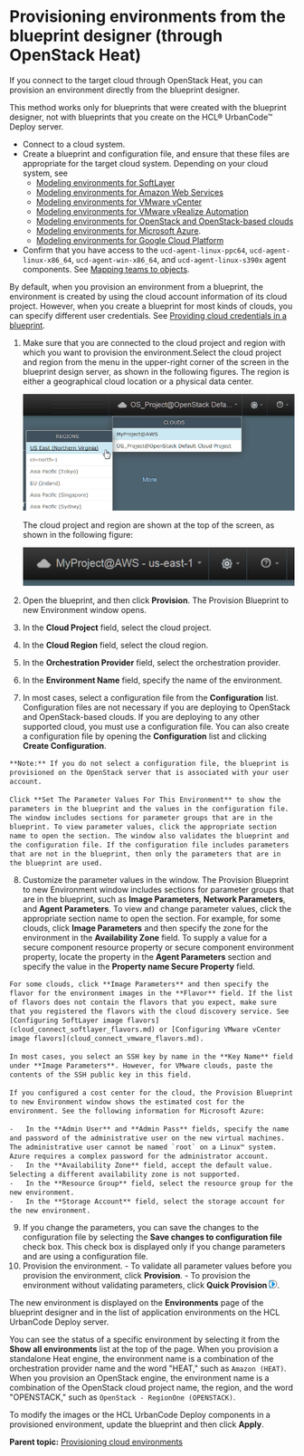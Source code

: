 # Provisioning environments from the blueprint designer \(through OpenStack Heat\)

If you connect to the target cloud through OpenStack Heat, you can provision an environment directly from the blueprint designer.

This method works only for blueprints that were created with the blueprint designer, not with blueprints that you create on the HCL® UrbanCode™ Deploy server.

-   Connect to a cloud system.
-   Create a blueprint and configuration file, and ensure that these files are appropriate for the target cloud system. Depending on your cloud system, see
    -   [Modeling environments for SoftLayer](blueprint_edit_softlayer.md#)
    -   [Modeling environments for Amazon Web Services](blueprint_edit_ec2.md)
    -   [Modeling environments for VMware vCenter](blueprint_edit_vc.md)
    -   [Modeling environments for VMware vRealize Automation](blueprint_edit_vra.md)
    -   [Modeling environments for OpenStack and OpenStack-based clouds](blueprint_edit_os.md)
    -   [Modeling environments for Microsoft Azure](blueprint_edit_azure.md).
    -   [Modeling environments for Google Cloud Platform](blueprint_edit_google_cloud.md)
-   Confirm that you have access to the `ucd-agent-linux-ppc64`, `ucd-agent-linux-x86_64`, `ucd-agent-win-x86_64`, and `ucd-agent-linux-s390x` agent components. See [Mapping teams to objects](../../com.ibm.udeploy.admin.doc/topics/security_teams_mapping.md#).

By default, when you provision an environment from a blueprint, the environment is created by using the cloud account information of its cloud project. However, when you create a blueprint for most kinds of clouds, you can specify different user credentials. See [Providing cloud credentials in a blueprint](blueprint_credentials.md).

1.  Make sure that you are connected to the cloud project and region with which you want to provision the environment.Select the cloud project and region from the menu in the upper-right corner of the screen in the blueprint design server, as shown in the following figures. The region is either a geographical cloud location or a physical data center.

    ![Selecting the cloud project and region to use](../images/env_provision_edt_a.gif)

    The cloud project and region are shown at the top of the screen, as shown in the following figure:

    ![The current cloud project and region, which is shown at the top of the screen](../images/env_provision_edt_b.gif)

2.   Open the blueprint, and then click **Provision**. The Provision Blueprint to new Environment window opens.
3.   In the **Cloud Project** field, select the cloud project. 
4.   In the **Cloud Region** field, select the cloud region. 
5.   In the **Orchestration Provider** field, select the orchestration provider. 
6.   In the **Environment Name** field, specify the name of the environment. 
7.   In most cases, select a configuration file from the **Configuration** list. Configuration files are not necessary if you are deploying to OpenStack and OpenStack-based clouds. If you are deploying to any other supported cloud, you must use a configuration file. You can also create a configuration file by opening the **Configuration** list and clicking **Create Configuration**.

    **Note:** If you do not select a configuration file, the blueprint is provisioned on the OpenStack server that is associated with your user account.

    Click **Set The Parameter Values For This Environment** to show the parameters in the blueprint and the values in the configuration file. The window includes sections for parameter groups that are in the blueprint. To view parameter values, click the appropriate section name to open the section. The window also validates the blueprint and the configuration file. If the configuration file includes parameters that are not in the blueprint, then only the parameters that are in the blueprint are used.

8.   Customize the parameter values in the window. The Provision Blueprint to new Environment window includes sections for parameter groups that are in the blueprint, such as **Image Parameters**, **Network Parameters**, and **Agent Parameters**. To view and change parameter values, click the appropriate section name to open the section. For example, for some clouds, click **Image Parameters** and then specify the zone for the environment in the **Availability Zone** field. To supply a value for a secure component resource property or secure component environment property, locate the property in the **Agent Parameters** section and specify the value in the **Property name Secure Property** field.

    For some clouds, click **Image Parameters** and then specify the flavor for the environment images in the **Flavor** field. If the list of flavors does not contain the flavors that you expect, make sure that you registered the flavors with the cloud discovery service. See [Configuring SoftLayer image flavors](cloud_connect_softlayer_flavors.md) or [Configuring VMware vCenter image flavors](cloud_connect_vmware_flavors.md).

    In most cases, you select an SSH key by name in the **Key Name** field under **Image Parameters**. However, for VMware clouds, paste the contents of the SSH public key in this field.

    If you configured a cost center for the cloud, the Provision Blueprint to new Environment window shows the estimated cost for the environment. See the following information for Microsoft Azure:

    -   In the **Admin User** and **Admin Pass** fields, specify the name and password of the administrative user on the new virtual machines. The administrative user cannot be named `root` on a Linux™ system. Azure requires a complex password for the administrator account.
    -   In the **Availability Zone** field, accept the default value. Selecting a different availability zone is not supported.
    -   In the **Resource Group** field, select the resource group for the new environment.
    -   In the **Storage Account** field, select the storage account for the new environment.
9.   If you change the parameters, you can save the changes to the configuration file by selecting the **Save changes to configuration file** check box. This check box is displayed only if you change parameters and are using a configuration file.
10.  Provision the environment. 
    -   To validate all parameter values before you provision the environment, click **Provision**.
    -   To provision the environment without validating parameters, click **Quick Provision** ![](../images/quick_provision_icon.gif).

The new environment is displayed on the **Environments** page of the blueprint designer and in the list of application environments on the HCL UrbanCode Deploy server.

You can see the status of a specific environment by selecting it from the **Show all environments** list at the top of the page. When you provision a standalone Heat engine, the environment name is a combination of the orchestration provider name and the word "HEAT," such as `Amazon (HEAT)`. When you provision an OpenStack engine, the environment name is a combination of the OpenStack cloud project name, the region, and the word "OPENSTACK," such as `OpenStack - RegionOne (OPENSTACK)`.

To modify the images or the HCL UrbanCode Deploy components in a provisioned environment, update the blueprint and then click **Apply**.

**Parent topic:** [Provisioning cloud environments](../../com.ibm.edt.doc/topics/env_provision_ov.md)

